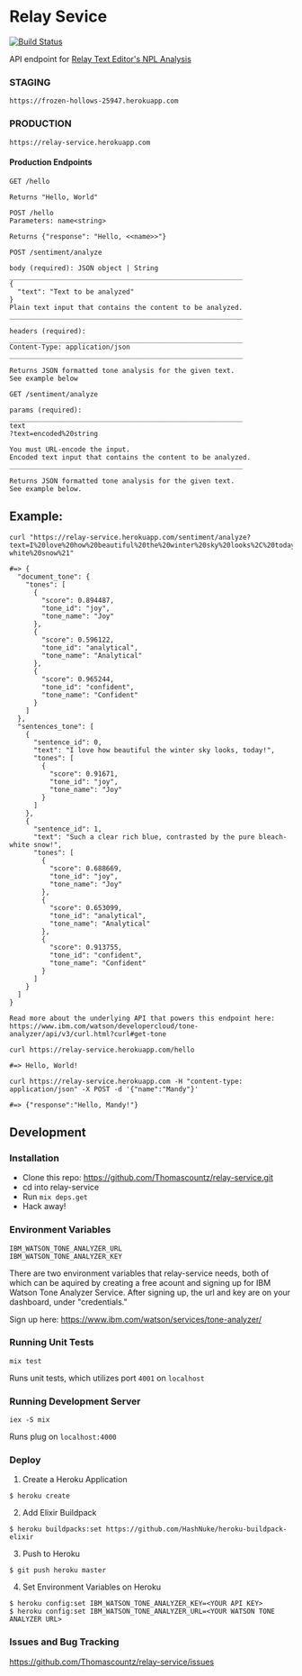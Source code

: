 # Relay Sevice
[![Build Status](https://semaphoreci.com/api/v1/thomascountz1/relay-service/branches/master/badge.svg)](https://semaphoreci.com/thomascountz1/relay-service)

API endpoint for [Relay Text Editor's NPL Analysis](https://github.com/Thomascountz/relay)

### STAGING
```
https://frozen-hollows-25947.herokuapp.com
```

### PRODUCTION
```
https://relay-service.herokuapp.com
```

#### Production Endpoints
```
GET /hello

Returns "Hello, World"
```

```
POST /hello 
Parameters: name<string>

Returns {"response": "Hello, <<name>>"}
```

```
POST /sentiment/analyze

body (required): JSON object | String
__________________________________________________________
{ 
  "text": "Text to be analyzed"
}
Plain text input that contains the content to be analyzed. 
__________________________________________________________

headers (required):
__________________________________________________________
Content-Type: application/json
__________________________________________________________

Returns JSON formatted tone analysis for the given text. 
See example below

```

```
GET /sentiment/analyze

params (required): 
__________________________________________________________
text
?text=encoded%20string

You must URL-encode the input.
Encoded text input that contains the content to be analyzed. 
__________________________________________________________

Returns JSON formatted tone analysis for the given text.
See example below.

```


## Example:

```
curl "https://relay-service.herokuapp.com/sentiment/analyze?text=I%20love%20how%20beautiful%20the%20winter%20sky%20looks%2C%20today%21%20Such%20a%20clear%20rich%20blue%2C%20contrasted%20by%20the%20pure%20bleach-white%20snow%21"

#=> {
  "document_tone": {
    "tones": [
      {
        "score": 0.894487,
        "tone_id": "joy",
        "tone_name": "Joy"
      },
      {
        "score": 0.596122,
        "tone_id": "analytical",
        "tone_name": "Analytical"
      },
      {
        "score": 0.965244,
        "tone_id": "confident",
        "tone_name": "Confident"
      }
    ]
  },
  "sentences_tone": [
    {
      "sentence_id": 0,
      "text": "I love how beautiful the winter sky looks, today!",
      "tones": [
        {
          "score": 0.91671,
          "tone_id": "joy",
          "tone_name": "Joy"
        }
      ]
    },
    {
      "sentence_id": 1,
      "text": "Such a clear rich blue, contrasted by the pure bleach-white snow!",
      "tones": [
        {
          "score": 0.688669,
          "tone_id": "joy",
          "tone_name": "Joy"
        },
        {
          "score": 0.653099,
          "tone_id": "analytical",
          "tone_name": "Analytical"
        },
        {
          "score": 0.913755,
          "tone_id": "confident",
          "tone_name": "Confident"
        }
      ]
    }
  ]
}

Read more about the underlying API that powers this endpoint here:
https://www.ibm.com/watson/developercloud/tone-analyzer/api/v3/curl.html?curl#get-tone
```

```
curl https://relay-service.herokuapp.com/hello

#=> Hello, World!
```

```
curl https://relay-service.herokuapp.com -H "content-type: application/json" -X POST -d '{"name":"Mandy"}'

#=> {"response":"Hello, Mandy!"}
```

## Development

### Installation 
  - Clone this repo: https://github.com/Thomascountz/relay-service.git
  - cd into relay-service
  - Run `mix deps.get`
  - Hack away!
  
### Environment Variables

```
IBM_WATSON_TONE_ANALYZER_URL
IBM_WATSON_TONE_ANALYZER_KEY
```

There are two environment variables that relay-service needs, both of which can be aquired by creating a free acount and signing up for IBM Watson Tone Analyzer Service. After signing up, the url and key are on your dashboard, under "credentials."

Sign up here: https://www.ibm.com/watson/services/tone-analyzer/


### Running Unit Tests

```
mix test
```

Runs unit tests, which utilizes port `4001` on `localhost`

### Running Development Server

```
iex -S mix
```

Runs plug on `localhost:4000`

### Deploy

1. Create a Heroku Application

``` 
$ heroku create
```

2. Add Elixir Buildpack

```
$ heroku buildpacks:set https://github.com/HashNuke/heroku-buildpack-elixir
```

3. Push to Heroku
```
$ git push heroku master
```

4. Set Environment Variables on Heroku
```
$ heroku config:set IBM_WATSON_TONE_ANALYZER_KEY=<YOUR API KEY>
$ heroku config:set IBM_WATSON_TONE_ANALYZER_URL=<YOUR WATSON TONE ANALYZER URL>
```

### Issues and Bug Tracking
https://github.com/Thomascountz/relay-service/issues
